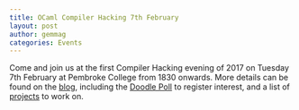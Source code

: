 ```yaml
---
title: OCaml Compiler Hacking 7th February
layout: post
author: gemmag
categories: Events
---
```


Come and join us at the first Compiler Hacking evening of 2017 on Tuesday 7th February at Pembroke College from 1830 onwards. More details can be found on the [blog](http://ocamllabs.github.io/compiler-hacking/2017/01/24/february-compiler-hacking.html), including the [Doodle Poll](http://doodle.com/poll/vgh3nq2q5wgnsi5y) to register interest, and a list of [projects](https://github.com/ocamllabs/compiler-hacking/wiki/Things-to-work-on) to work on.
